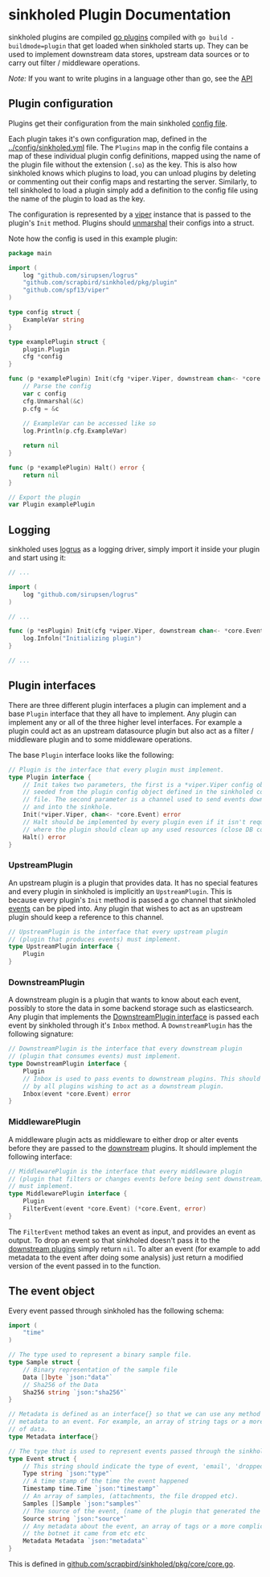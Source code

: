 # sinkholed Plugin Documentation

sinkholed plugins are compiled [go plugins](https://golang.org/pkg/plugin/) compiled with `go build -buildmode=plugin` that get loaded when sinkholed starts up. They can be used to implement downstream data stores, upstream data sources or to carry out filter / middleware operations.

*Note:* If you want to write plugins in a language other than go, see the [API](api.md)


## Plugin configuration

Plugins get their configuration from the main sinkholed [config file](https://github.com/scrapbird/sinkholed#config-file).

Each plugin takes it's own configuration map, defined in the [../config/sinkholed.yml](config/sinkholed.yml) file. The `Plugins` map in the config file contains a map of these individual plugin config definitions, mapped using the name of the plugin file without the extension (`.so`) as the key. This is also how sinkholed knows which plugins to load, you can unload plugins by deleting or commenting out their config maps and restarting the server. Similarly, to tell sinkholed to load a plugin simply add a definition to the config file using the name of the plugin to load as the key.

The configuration is represented by a [viper](https://github.com/spf13/viper) instance that is passed to the plugin's `Init` method. Plugins should [unmarshal](https://godoc.org/github.com/spf13/viper#Unmarshal) their configs into a struct.

Note how the config is used in this example plugin:

```go
package main

import (
    log "github.com/sirupsen/logrus"
    "github.com/scrapbird/sinkholed/pkg/plugin"
    "github.com/spf13/viper"
)

type config struct {
    ExampleVar string
}

type examplePlugin struct {
    plugin.Plugin
    cfg *config
}

func (p *examplePlugin) Init(cfg *viper.Viper, downstream chan<- *core.Event) error {
    // Parse the config
    var c config
    cfg.Unmarshal(&c)
    p.cfg = &c
    
    // ExampleVar can be accessed like so
    log.Println(p.cfg.ExampleVar)

    return nil
}

func (p *examplePlugin) Halt() error {
    return nil
}

// Export the plugin
var Plugin examplePlugin

```


## Logging

sinkholed uses [logrus](https://github.com/sirupsen/logrus) as a logging driver, simply import it inside your plugin and start using it:

```go
// ...

import (
    log "github.com/sirupsen/logrus"
)

// ...

func (p *esPlugin) Init(cfg *viper.Viper, downstream chan<- *core.Event) error {
    log.Infoln("Initializing plugin")
}

// ...
```


## Plugin interfaces

There are three different plugin interfaces a plugin can implement and a base `Plugin` interface that they all have to implement. Any plugin can implement any or all of the three higher level interfaces. For example a plugin could act as an upstream datasource plugin but also act as a filter / middleware plugin and to some middleware operations.

The base `Plugin` interface looks like the following:

```go
// Plugin is the interface that every plugin must implement.
type Plugin interface {
    // Init takes two parameters, the first is a *viper.Viper config object
    // seeded from the plugin config object defined in the sinkholed config
    // file. The second parameter is a channel used to send events downstream
    // and into the sinkhole.
    Init(*viper.Viper, chan<- *core.Event) error
    // Halt should be implemented by every plugin even if it isn't required. This is
    // where the plugin should clean up any used resources (close DB connections etc).
    Halt() error
}
```

### UpstreamPlugin

An upstream plugin is a plugin that provides data. It has no special features and every plugin in sinkholed is implicitly an `UpstreamPlugin`. This is because every plugin's `Init` method is passed a go channel that sinkholed [events](#the-event-object) can be piped into. Any plugin that wishes to act as an upstream plugin should keep a reference to this channel.

```go
// UpstreamPlugin is the interface that every upstream plugin 
// (plugin that produces events) must implement.
type UpstreamPlugin interface {
    Plugin
}

```

### DownstreamPlugin

A downstream plugin is a plugin that wants to know about each event, possibly to store the data in some backend storage such as elasticsearch. Any plugin that implements the [DownstreamPlugin interface](https://github.com/scrapbird/sinkholed/blob/master/pkg/plugin/plugin.go#L112) is passed each event by sinkholed through it's `Inbox` method. A `DownstreamPlugin` has the following signature:

```go
// DownstreamPlugin is the interface that every downstream plugin 
// (plugin that consumes events) must implement.
type DownstreamPlugin interface {
    Plugin
    // Inbox is used to pass events to downstream plugins. This should be implemented
    // by all plugins wishing to act as a downstream plugin.
    Inbox(event *core.Event) error
}
```

### MiddlewarePlugin

A middleware plugin acts as middleware to either drop or alter events before they are passed to the [downstream](#DownstreamPlugin)  plugins. It should implement the following interface:

```go
// MiddlewarePlugin is the interface that every middleware plugin 
// (plugin that filters or changes events before being sent downstream)
// must implement.
type MiddlewarePlugin interface {
    Plugin
    FilterEvent(event *core.Event) (*core.Event, error)
}
```

The `FilterEvent` method takes an event as input, and provides an event as output. To drop an event so that sinkholed doesn't pass it to the [downstream plugins](#DownstreamPlugin) simply return `nil`. To alter an event (for example to add metadata to the event after doing some analysis) just return a modified version of the event passed in to the function.

## The event object

Every event passed through sinkholed has the following schema:

```go
import (
    "time"
)

// The type used to represent a binary sample file.
type Sample struct {
    // Binary representation of the sample file
    Data []byte `json:"data"`
    // Sha256 of the Data
    Sha256 string `json:"sha256"`
}

// Metadata is defined as an interface{} so that we can use any method for attaching 
// metadata to an event. For example, an array of string tags or a more complicated map
// of data.
type Metadata interface{}

// The type that is used to represent events passed through the sinkhole.
type Event struct {
    // This string should indicate the type of event, 'email', 'dropped file' etc.
    Type string `json:"type"`
    // A time stamp of the time the event happened
    Timestamp time.Time `json:"timestamp"`
    // An array of samples, (attachments, the file dropped etc).
    Samples []Sample `json:"samples"`
    // The source of the event, (name of the plugin that generated the event, unenforced)
    Source string `json:"source"`
    // Any metadata about the event, an array of tags or a more complicated map detailing 
    // the botnet it came from etc etc
    Metadata Metadata `json:"metadata"`
}
```

This is defined in [github.com/scrapbird/sinkholed/pkg/core/core.go](../pkg/core/core.go).

